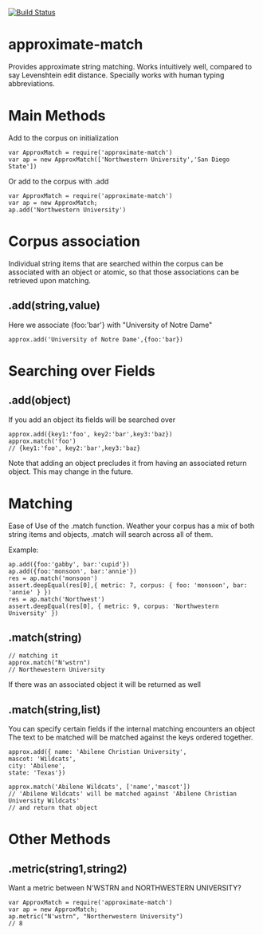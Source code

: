 [![Build Status](https://travis-ci.org/rook2pawn/node-approximate-match.svg?branch=master)](https://travis-ci.org/rook2pawn/node-approximate-match)

approximate-match
=================

Provides approximate string matching. Works intuitively well, compared to say Levenshtein edit distance.
Specially works with human typing abbreviations.

Main Methods
============

Add to the corpus on initialization

    var ApproxMatch = require('approximate-match')
    var ap = new ApproxMatch(['Northwestern University','San Diego State'])


Or add to the corpus with .add

    var ApproxMatch = require('approximate-match')
    var ap = new ApproxMatch;
    ap.add('Northwestern University')


Corpus association
==================

Individual string items that are searched within the corpus can be associated with an object or atomic, so that
those associations can be retrieved upon matching.


.add(string,value)
------------------

Here we associate {foo:'bar'} with "University of Notre Dame"

    approx.add('University of Notre Dame',{foo:'bar})


Searching over Fields
=====================

.add(object)
------------

If you add an object its fields will be searched over
    
    approx.add({key1:'foo', key2:'bar',key3:'baz})
    approx.match('foo')
    // {key1:'foo', key2:'bar',key3:'baz}

Note that adding an object precludes it from having an associated return object. This may change in the future.



Matching
========

Ease of Use of the .match function. Weather your corpus has a mix of both string items and objects, .match will search across all of them. 

Example:

    ap.add({foo:'gabby', bar:'cupid'})
    ap.add({foo:'monsoon', bar:'annie'})
    res = ap.match('monsoon')
    assert.deepEqual(res[0],{ metric: 7, corpus: { foo: 'monsoon', bar: 'annie' } })
    res = ap.match('Northwest')
    assert.deepEqual(res[0], { metric: 9, corpus: 'Northwestern University' })

.match(string)
--------------

    // matching it
    approx.match("N'wstrn")
    // Northewestern University
    
If there was an associated object it will be returned as well


.match(string,list)
-------------------

You can specify certain fields if the internal matching encounters an object
The text to be matched will be matched against the keys ordered together.

    approx.add({ name: 'Abilene Christian University',
    mascot: 'Wildcats',
    city: 'Abilene',
    state: 'Texas'})

    approx.match('Abilene Wildcats', ['name','mascot'])
    // 'Abilene Wildcats' will be matched against 'Abilene Christian University Wildcats'
    // and return that object


Other Methods
===================

.metric(string1,string2)
------------------------

Want a metric between N'WSTRN and NORTHWESTERN UNIVERSITY?

    var ApproxMatch = require('approximate-match')
    var ap = new ApproxMatch;
    ap.metric("N'wstrn", "Northerwestern University")
    // 8


